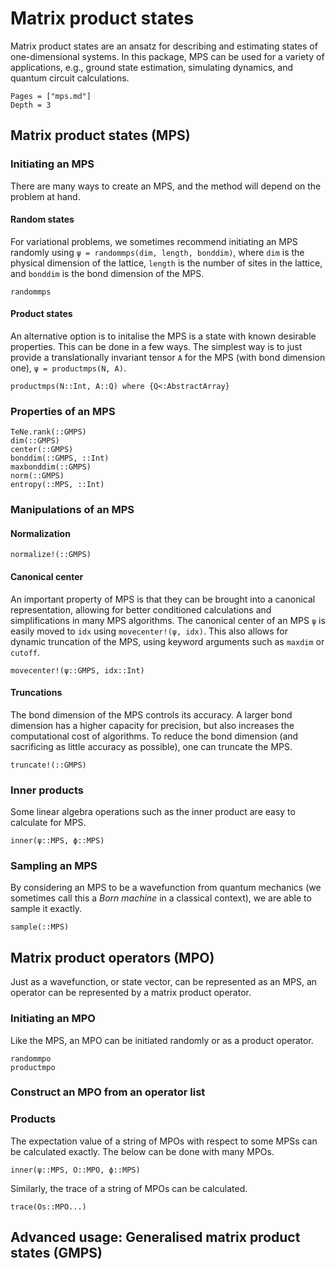 # Matrix product states

Matrix product states are an ansatz for describing and estimating states of one-dimensional systems.
In this package, MPS can be used for a variety of applications, e.g., ground state estimation, simulating dynamics, and quantum circuit calculations. 

```@contents
Pages = ["mps.md"]
Depth = 3
```

## Matrix product states (MPS)
### Initiating an MPS
There are many ways to create an MPS, and the method will depend on the problem at hand.

#### Random states
For variational problems, we sometimes recommend initiating an MPS randomly using `ψ = randommps(dim, length, bonddim)`, where `dim` is the physical dimension of the lattice, `length` is the number of sites in the lattice, and `bonddim` is the bond dimension of the MPS.

```@docs
randommps
```

#### Product states
An alternative option is to initalise the MPS is a state with known desirable properties. 
This can be done in a few ways.
The simplest way is to just provide a translationally invariant tensor `A` for the MPS (with bond dimension one), `ψ = productmps(N, A)`.

```@docs
productmps(N::Int, A::Q) where {Q<:AbstractArray}
```

### Properties of an MPS
```@docs
TeNe.rank(::GMPS)
dim(::GMPS)
center(::GMPS)
bonddim(::GMPS, ::Int)
maxbonddim(::GMPS)
norm(::GMPS)
entropy(::MPS, ::Int)
```

### Manipulations of an MPS

#### Normalization
```@docs
normalize!(::GMPS)
```

#### Canonical center
An important property of MPS is that they can be brought into a canonical representation, allowing for better conditioned calculations and simplifications in many MPS algorithms.
The canonical center of an MPS `ψ` is easily moved to `idx` using `movecenter!(ψ, idx)`.
This also allows for dynamic truncation of the MPS, using keyword arguments such as `maxdim` or `cutoff`.
```@docs
movecenter!(ψ::GMPS, idx::Int)
```

#### Truncations
The bond dimension of the MPS controls its accuracy. A larger bond dimension has a higher capacity for precision, but also increases the computational cost of algorithms.
To reduce the bond dimension (and sacrificing as little accuracy as possible), one can truncate the MPS.

```@docs
truncate!(::GMPS)
```

### Inner products
Some linear algebra operations such as the inner product are easy to calculate for MPS.
```@docs
inner(ψ::MPS, ϕ::MPS)
```

### Sampling an MPS
By considering an MPS to be a wavefunction from quantum mechanics (we sometimes call this a *Born machine* in a classical context), we are able to sample it exactly.
```@docs
sample(::MPS)
``` 

## Matrix product operators (MPO)
Just as a wavefunction, or state vector, can be represented as an MPS, an operator can be represented by a matrix product operator.

### Initiating an MPO 
Like the MPS, an MPO can be initiated randomly or as a product operator.
```@docs
randommpo
productmpo
```

### Construct an MPO from an operator list

### Products
The expectation value of a string of MPOs with respect to some MPSs can be calculated exactly. The below can be done with many MPOs.
```@docs
inner(ψ::MPS, O::MPO, ϕ::MPS)
```

Similarly, the trace of a string of MPOs can be calculated.
```@docs
trace(Os::MPO...)
```
## Advanced usage: Generalised matrix product states (GMPS)
